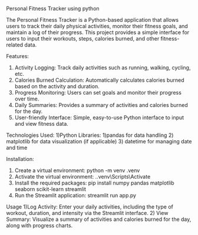 Personal Fitness Tracker using python

The Personal Fitness Tracker is a Python-based application that allows users to track their daily physical activities, monitor their fitness goals, and maintain a log of their progress. This project provides a simple interface for users to input their workouts, steps, calories burned, and other fitness-related data.

Features:
1) Activity Logging: Track daily activities such as running, walking, cycling, etc.
2) Calories Burned Calculation: Automatically calculates calories burned based on the activity and duration.
3) Progress Monitoring: Users can set goals and monitor their progress over time.
4) Daily Summaries: Provides a summary of activities and calories burned for the day.
5) User-friendly Interface: Simple, easy-to-use Python interface to input and view fitness data.

Technologies Used:
1)Python
Libraries:
   1)pandas for data handling
   2) matplotlib for data visualization (if applicable)
   3) datetime for managing date and time
   
 Installation:   
 1) Create a virtual environment:  python -m venv .venv
 2) Activate the virtual environment: .\.venv\Scripts\Activate
 3) Install the required packages: pip install numpy pandas matplotlib seaborn scikit-learn streamlit
 4)  Run the Streamlit application: streamlit run app.py

Usage
1)Log Activity: Enter your daily activities, including the type of workout, duration, and intensity via the Streamlit interface.
2) View Summary: Visualize a summary of activities and calories burned for the day, along with progress charts.

   
